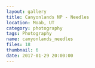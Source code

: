 ```yaml
---
layout: gallery
title: Canyonlands NP - Needles
location: Moab, UT
category: photography
tags: Photography
name: canyonlands_needles
files: 18
thumbnail: 6
date: 2017-01-29 20:00:00
---
```

